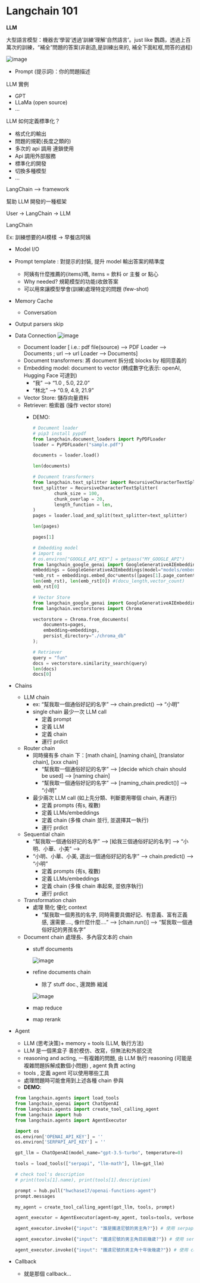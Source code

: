 # Langchain 101

**LLM**

大型語言模型：機器去’學習’透過’訓練’理解’自然語言’。just like 鸚鵡，透過上百萬次的訓練，“補全”問題的答案(非創造,是訓練出來的, 補全下面紅框,問答的過程)

![image](https://github.com/user-attachments/assets/fde2b269-f484-44ff-a26b-62e8f02eb3d2)

- Prompt (提示詞)：你的問題描述

LLM 實例

- GPT
- LLaMa (open source)
- …

LLM 如何定義標準化？

- 格式化的輸出
- 問題的規範(長度之類的)
- 多次的 api 調用 連鎖使用
- Api 調用外部服務
- 標準化的開發
- 切換多種模型
- …

LangChain —> framework

幫助 LLM 開發的一種框架

User -> LangChain -> LLM

LangChain

Ex: 訓練想要的AI模樣 -> 早餐店阿姨

- Model I/O

- Prompt template : 對提示的封裝, 提升 model 輸出答案的精準度
    - 阿姨有什麼推薦的{items}嗎, items = 飲料 or 主餐 or 點心
    - Why needed? 規範模型的功能(收斂答案
    - 可以用來讓模型學會(訓練)處理特定的問題 (few-shot)
    
- Memory Cache
    - Conversation
- Output parsers skip
- Data Connection
    ![image](https://github.com/user-attachments/assets/49f0d44c-e835-4cf9-884f-13ad6599992e)

    - Document loader [ i.e.: pdf file(source) —> PDF Loader —> Documents ; url —> url Loader —> Documents]
    - Document transformers: 將 document 拆分成 blocks by 相同意義的
    - Embedding model: document to vector (轉成數字化表示: openAI, Hugging Face 可達到)
        - “我” —> “1.0 , 5.0,  22.0”
        - “林北” —> “0.9, 4.9, 21.9”
    - Vector Store: 儲存向量資料
    - Retriever: 檢索器 (操作 vector store)
        - DEMO:
            
            ```python
            # Document loader
            # pip3 install pypdf
            from langchain.document_loaders import PyPDFLoader
            loader = PyPDFLoader("sample.pdf")
            
            documents = loader.load()
            
            len(documents)
            
            # Document transformers
            from langchain.text_splitter import RecursiveCharacterTextSplitter
            text_splitter = RecursiveCharacterTextSplitter(
            		chunk_size = 100,
            		chunk_overlap = 20,
            		length_function = len,
            )
            pages = loader.load_and_split(text_splitter=text_splitter)
            
            len(pages)
            
            pages[1]
            
            # Embedding model
            # import os
            # os.environ["GOOGLE_API_KEY"] = getpass("MY_GOOGLE_API")
            from langchain_google_genai import GoogleGenerativeAIEmbeddings
            embeddings = GoogleGenerativeAIEmbeddings(model="models/embedding-001")
            *emb_rst = embeddings.embed_doc*uments([pages[1].page_content])
            len(emb_rst), len(emb_rst[0]) #(docu_length,vector_count)
            emb_rst[0]
            
            # Vector Store
            from langchain_google_genai import GoogleGenerativeAIEmbeddings
            from langchain.vectorstores import Chroma
            
            vectorstore = Chroma.from_documents(
            	documents=pages,
            	embedding=embeddings,
            	persist_directory="./chroma_db"
            );
            
            # Retriever
            query = "fun"
            docs = vectorstore.similarity_search(query)
            len(docs)
            docs[0]
            ```
            

- Chains
    - LLM chain
        - ex: “幫我取一個通俗好記的名字” —> chain.predict() —> “小明”
        - single chain 最少一次 LLM call
            - 定義 prompt
            - 定義 LLM
            - 定義 chain
            - 運行 prdict
    - Router chain
        - 同時擁有多 chain 下：[math chain], [naming chain], [translator chain], [xxx chain]
            - “幫我取一個通俗好記的名字” —> [decide which chain should be used] —> [naming chain]
            - “幫我取一個通俗好記的名字” —> [naming_chain.predict()] —> “小明”
        - 最少兩次 LLM call (如上先分類、判斷要用哪個 chain, 再運行)
            - 定義 prompts  (有s, 複數)
            - 定義 LLMs/embeddings
            - 定義 chain (多條 chain 並行, 並選擇其一執行)
            - 運行 prdict
    - Sequential chain
        - “幫我取一個通俗好記的名字” —> [給我三個通俗好記的名字] —> “小明、小華、小美” —>
        - “小明、小華、小美, 選出一個通俗好記的名字” —> chain.predict() —> “小明”
            - 定義 prompts  (有s, 複數)
            - 定義 LLMs/embeddings
            - 定義 chain (多條 chain 串起來, 並依序執行)
            - 運行 prdict
    - Transformation chain
        - 處理 簡化 優化 context
            - “幫我取一個男孩的名字, 同時需要具備好記、有意義、富有正義感, 還需要…., 像什麼什麼….” —> [chain.run()] —>  “幫我取一個通俗好記的男孩名字”
    - Document chain 處理長、多內容文本的 chain
        - stuff documents
            
            ![image](https://github.com/user-attachments/assets/0f8b1a94-3844-42b4-8a1f-1b82d46737dd)

        - refine documents chain
            - 除了 stuff doc., 還潤飾 縮減
            
           ![image](https://github.com/user-attachments/assets/51238777-b656-41b4-8078-f2d84ae7da18)

        - map reduce
        - map rerank
- Agent
    - LLM (思考決策)+ memory + tools (LLM, 執行方法)
    - LLM 是一個黑盒子 善於模仿、改寫，但無法和外部交流
    - reasoning and acting, 一有複雜的問題, 由 LLM 執行 reasoning (可能是複雜問題拆解成數個小問題) , agent 負責 acting
    - tools , 定義 agent 可以使用哪些工具
    - 處理問題時可能會用到上述各種 chain 參與
    - **DEMO**:
    
    ```python
    from langchain.agents import load_tools
    from langchain_openai import ChatOpenAI
    from langchain.agents import create_tool_calling_agent
    from langchain import hub
    from langchain.agents import AgentExecutor
    
    import os
    os.environ['OPENAI_API_KEY'] = ''
    os.environ['SERPAPI_API_KEY'] = ''
    
    gpt_llm = ChatOpenAI(model_name="gpt-3.5-turbo", temperature=0)
    
    tools = load_tools(["serpapi", "llm-math"], llm=gpt_llm)
    
    # check tool's description
    # print(tools[1].name), print(tools[1].description)
    
    prompt = hub.pull("hwchase17/openai-functions-agent")
    prompt.messages
    
    my_agent = create_tool_calling_agent(gpt_llm, tools, prompt)
    
    agent_executor = AgentExecutor(agent=my_agent, tools=tools, verbose=True)
    
    agent_executor.invoke({"input": "誰是鐵達尼號的男主角?"}) # 使用 serpapi tool
    
    agent_executor.invoke({"input": "鐵達尼號的男主角目前幾歲?"}) # 使用 serpapi tool
    
    agent_executor.invoke({"input": "鐵達尼號的男主角十年後幾歲?"}) # 使用 calculator tool
    
    ```
    
- Callback
    - 就是那個 callback…
